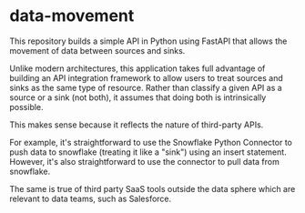 # data-movement

This repository builds a simple API in Python using FastAPI that allows the movement of data between sources and sinks.

Unlike modern architectures, this application takes full advantage of building an API integration framework to allow users to treat sources and sinks as the same type of resource. Rather than classify a given API as a source or a sink (not both), it assumes that doing both is intrinsically possible.

This makes sense because it reflects the nature of third-party APIs.

For example, it's straightforward to use the Snowflake Python Connector to push data to snowflake (treating it like a "sink") using an insert statement. However, it's also straightforward to use the connector to pull data from snowflake.

The same is true of third party SaaS tools outside the data sphere which are relevant to data teams, such as Salesforce.

